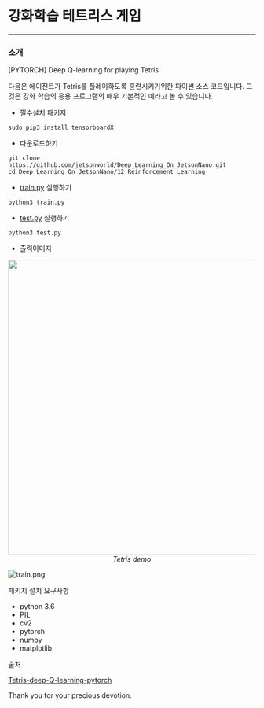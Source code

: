 # 강화학습 테트리스 게임
***

### 소개
[PYTORCH] Deep Q-learning for playing Tetris

다음은 에이전트가 Tetris를 플레이하도록 훈련시키기위한 파이썬 소스 코드입니다. 그것은 강화 학습의 응용 프로그램의 매우 기본적인 예라고 볼 수 있습니다.

* 필수설치 패키지
```
sudo pip3 install tensorboardX 
```

* 다운로드하기
```
git clone https://github.com/jetsonworld/Deep_Learning_On_JetsonNano.git
cd Deep_Learning_On_JetsonNano/12_Reinforcement_Learning
```

* [train.py](https://raw.githubusercontent.com/jetsonworld/Deep_Learning_On_JetsonNano/master/12_Reinforcement_Learning/train.py) 실행하기
```
python3 train.py
```

* [test.py](https://raw.githubusercontent.com/jetsonworld/Deep_Learning_On_JetsonNano/master/12_Reinforcement_Learning/test.py) 실행하기
```
python3 test.py
```


* 출력이미지

<p align="center">
  <img src="demo/tetris.gif" width=600><br/>
  <i>Tetris demo</i>
</p


![train.png](https://raw.githubusercontent.com/jetsonworld/Deep_Learning_On_JetsonNano/master/12_Reinforcement_Learning/train.png)

패키지 설치 요구사항

  * python 3.6
  * PIL
  * cv2
  * pytorch 
  * numpy
  * matplotlib
  

출처

[Tetris-deep-Q-learning-pytorch](https://github.com/uvipen/Tetris-deep-Q-learning-pytorch)

Thank you for your precious devotion.
